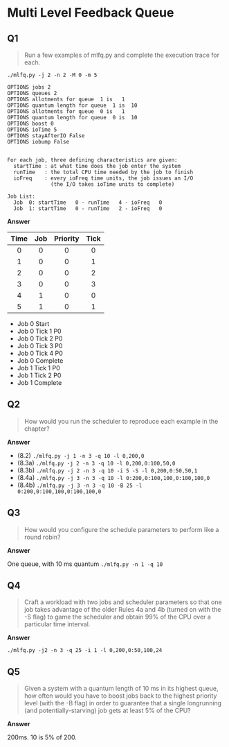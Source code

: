 
# Multi Level Feedback Queue

## Q1

> Run a few examples of mlfq.py and complete the execution trace for each.

```
./mlfq.py -j 2 -n 2 -M 0 -m 5

OPTIONS jobs 2
OPTIONS queues 2
OPTIONS allotments for queue  1 is   1
OPTIONS quantum length for queue  1 is  10
OPTIONS allotments for queue  0 is   1
OPTIONS quantum length for queue  0 is  10
OPTIONS boost 0
OPTIONS ioTime 5
OPTIONS stayAfterIO False
OPTIONS iobump False


For each job, three defining characteristics are given:
  startTime : at what time does the job enter the system
  runTime   : the total CPU time needed by the job to finish
  ioFreq    : every ioFreq time units, the job issues an I/O
              (the I/O takes ioTime units to complete)

Job List:
  Job  0: startTime   0 - runTime   4 - ioFreq   0
  Job  1: startTime   0 - runTime   2 - ioFreq   0
```

**Answer**

| Time |Job | Priority | Tick |
|:-:|:-:|:-:|:-:|
|0|0|0|0|
|1|0|0|1|
|2|0|0|2|
|3|0|0|3|
|4|1|0|0|
|5|1|0|1|

 - Job 0 Start
 - Job 0 Tick 1 P0
 - Job 0 Tick 2 P0
 - Job 0 Tick 3 P0
 - Job 0 Tick 4 P0
 - Job 0 Complete
 - Job 1 Tick 1 P0
 - Job 1 Tick 2 P0
 - Job 1 Complete

## Q2

> How would you run the scheduler to reproduce each example in the chapter?

**Answer**

 - (8.2) ```./mlfq.py -j 1 -n 3 -q 10 -l 0,200,0```
 - (8.3a) ```./mlfq.py -j 2 -n 3 -q 10 -l 0,200,0:100,50,0```
 - (8.3b) ```./mlfq.py -j 2 -n 3 -q 10 -i 5 -S -l 0,200,0:50,50,1```
 - (8.4a) ```./mlfq.py -j 3 -n 3 -q 10 -l 0:200,0:100,100,0:100,100,0```
 - (8.4b) ```./mlfq.py -j 3 -n 3 -q 10 -B 25 -l 0:200,0:100,100,0:100,100,0```

## Q3

> How would you configure the schedule parameters to perform like a round robin?

**Answer**

One queue, with 10 ms quantum ```./mlfq.py -n 1 -q 10```

## Q4

>  Craft a workload with two jobs and scheduler parameters so that one job takes advantage of the older Rules 4a and 4b (turned on with the -S flag) to game the scheduler and obtain 99% of the CPU over a particular time interval.

**Answer**

```./mlfq.py -j2 -n 3 -q 25 -i 1 -l 0,200,0:50,100,24```

## Q5

> Given a system with a quantum length of 10 ms in its highest queue, how often would you have to boost jobs back to the highest priority level (with the -B flag) in order to guarantee that a single longrunning (and potentially-starving) job gets at least 5% of the CPU?

**Answer**

200ms. 10 is 5% of 200.
